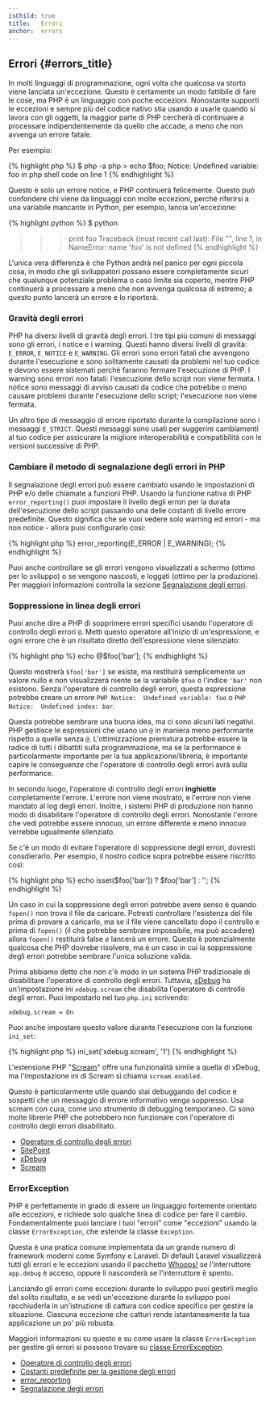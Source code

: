 ```yaml
---
isChild: true
title:   Errori
anchor:  errors
---
```


## Errori {#errors_title}

In molti linguaggi di programmazione, ogni volta che qualcosa va storto viene lanciata un'eccezione. Questo è certamente
un modo fattibile di fare le cose, ma PHP è un linguaggio con poche eccezioni. Nonostante supporti le eccezioni e sempre
più del codice nativo stia usando a usarle quando si lavora con gli oggetti, la maggior parte di PHP cercherà di
continuare a processare indipendentemente da quello che accade, a meno che non avvenga un errore fatale.

Per esempio:

{% highlight php %}
$ php -a
php > echo $foo;
Notice: Undefined variable: foo in php shell code on line 1
{% endhighlight %}

Questo è solo un errore notice, e PHP continuerà felicemente. Questo può confondere chi viene da linguaggi con molte
eccezioni, perché riferirsi a una variabile mancante in Python, per esempio, lancia un'eccezione:

{% highlight python %}
$ python
>>> print foo
Traceback (most recent call last):
  File "<stdin>", line 1, in <module>
NameError: name 'foo' is not defined
{% endhighlight %}

L'unica vera differenza è che Python andrà nel panico per ogni piccola cosa, in modo che gli sviluppatori possano essere
completamente sicuri che qualunque potenziale problema o caso limite sia coperto, mentre PHP continuerà a processare a
meno che non avvenga qualcosa di estremo; a questo punto lancerà un errore e lo riporterà.

### Gravità degli errori

PHP ha diversi livelli di gravità degli errori. I tre tipi più comuni di messaggi sono gli errori, i notice e i warning.
Questi hanno diversi livelli di gravità: `E_ERROR`, `E_NOTICE` e `E_WARNING`. Gli errori sono errori fatali che
avvengono durante l'esecuzione e sono solitamente causati da problemi nel tuo codice e devono essere sistemati perché
faranno fermare l'esecuzione di PHP. I warning sono errori non fatali: l'esecuzione dello script non viene fermata. I
notice sono messaggi di avviso causati da codice che potrebbe o meno causare problemi durante l'esecuzione dello script;
l'esecuzione non viene fermata.

Un altro tipo di messaggio di errore riportato durante la compilazione sono i messaggi `E_STRICT`. Questi messaggi sono
usati per suggerire cambiamenti al tuo codice per assicurare la migliore interoperabilità e compatibilità con le
versioni successive di PHP.

### Cambiare il metodo di segnalazione degli errori in PHP

Il segnalazione degli errori può essere cambiato usando le impostazioni di PHP e/o delle chiamate a funzioni PHP. Usando
la funzione nativa di PHP `error_reporting()` puoi impostare il livello degli errori per la durata dell'esecuzione dello
script passando una delle costanti di livello errore predefinite. Questo significa che se vuoi vedere solo warning ed
errori - ma non notice - allora puoi configurarlo così:

{% highlight php %}
error_reporting(E_ERROR | E_WARNING);
{% endhighlight %}

Puoi anche controllare se gli errori vengono visualizzati a schermo (ottimo per lo sviluppo) o se vengono nascosti, e
loggati (ottimo per la produzione). Per maggiori informazioni controlla la sezione
[Segnalazione degli errori][errorreport].

### Soppressione in linea degli errori

Puoi anche dire a PHP di sopprimere errori specifici usando l'operatore di controllo degli errori `@`. Metti questo
operatore all'inizio di un'espressione, e ogni errore che è un risultato diretto dell'espressione viene silenziato:

{% highlight php %}
echo @$foo['bar'];
{% endhighlight %}

Questo mostrerà `$foo['bar']` se esiste, ma restituirà semplicemente un valore nullo e non visualizzerà niente se la
variabile `$foo` o l'indice `'bar'` non esistono. Senza l'operatore di controllo degli errori, questa espressione
potrebbe creare un errore `PHP Notice:  Undefined variable: foo` o `PHP Notice:  Undefined index: bar`.

Questa potrebbe sembrare una buona idea, ma ci sono alcuni lati negativi. PHP gestisce le espressioni che usano un `@`
in maniera meno performante rispetto a quelle senza `@`. L'ottimizzazione prematura potrebbe essere la radice di tutti
i dibattiti sulla programmazione, ma se la performance è particolarmente importante per la tua applicazione/libreria,
è importante capire le conseguenze che l'operatore di controllo degli errori avrà sulla performance.

In secondo luogo, l'operatore di controllo degli errori **inghiotte** completamente l'errore. L'errore non viene
mostrato, e l'errore non viene mandato al log degli errori. Inoltre, i sistemi PHP di produzione non hanno modo di
disabilitare l'operatore di controllo degli errori. Nonostante l'errore che vedi potrebbe essere innocuo, un errore
differente e meno innocuo verrebbe ugualmente silenziato.

Se c'è un modo di evitare l'operatore di soppressione degli errori, dovresti consdierarlo. Per esempio, il nostro codice
sopra potrebbe essere riscritto così:

{% highlight php %}
echo isset($foo['bar']) ? $foo['bar'] : '';
{% endhighlight %}

Un caso in cui la soppressione degli errori potrebbe avere senso è quando `fopen()` non trova il file da caricare.
Potresti controllare l'esistenza del file prima di provare a caricarlo, ma se il file viene cancellato dopo il controllo
e prima di `fopen()` (il che potrebbe sembrare impossibile, ma può accadere) allora `fopen()` restituirà false _e_
lancerà un errore. Questo è potenzialmente qualcosa che PHP dovrebe risolvere, ma è un caso in cui la soppressione degli
errori potrebbe sembrare l'unica soluzione valida.

Prima abbiamo detto che non c'è modo in un sistema PHP tradizionale di disabilitare l'operatore di controllo degli
errori. Tuttavia, [xDebug] ha un'impostazione ini `xdebug.scream` che disabilita l'operatore di controllo degli errori.
Puoi impostarlo nel tuo `php.ini` scrivendo:

    xdebug.scream = On

Puoi anche impostare questo valore durante l'esecuzione con la funzione `ini_set`:

{% highlight php %}
ini_set('xdebug.scream', '1')
{% endhighlight %}

L'estensione PHP "[Scream]" offre una funzionalità simile a quella di xDebug, ma l'impostazione ini di Scream si chiama
`scream.enabled`.

Questo è particolarmente utile quando stai debuggando del codice e sospetti che un messaggio di errore informativo
venga soppresso. Usa scream con cura, come uno strumento di debugging temporaneo. Ci sono molte librerie PHP che
potrebbero non funzionare con l'operatore di controllo degli errori disabilitato.

* [Operatore di controllo degli errori](http://php.net/manual/en/language.operators.errorcontrol.php)
* [SitePoint](http://www.sitepoint.com/)
* [xDebug]
* [Scream]

[xDebug]: http://xdebug.org/docs/basic
[Scream]: http://www.php.net/manual/en/book.scream.php

### ErrorException

PHP è perfettamente in grado di essere un linguaggio fortemente orientato alle eccezioni, e richiede solo qualche linea
di codice per fare il cambio. Fondamentalmente puoi lanciare i tuoi "errori" come "eccezioni" usando la classe
`ErrorException`, che estende la classe `Exception`.

Questa è una pratica comune implementata da un grande numero di framework moderni come Symfony e Laravel. Di default
Laravel visualizzerà tutti gli errori e le eccezioni usando il pacchetto [Whoops!] se l'interruttore `app.debug` è
acceso, oppure li nasconderà se l'interruttore è spento.

Lanciando gli errori come eccezioni durante lo sviluppo puoi gestirli meglio del solito risultato, e se vedi
un'eccezione durante lo sviluppo puoi racchiuderla in un'istruzione di cattura con codice specifico per gestire la
situazione. Ciascuna eccezione che catturi rende istantaneamente la tua applicazione un po' più robusta.

Maggiori informazioni su questo e su come usare la classe `ErrorException` per gestire gli errori si possono trovare su
[classe ErrorException][errorexception].

* [Operatore di controllo degli errori](http://php.net/manual/en/language.operators.errorcontrol.php)
* [Costanti predefinite per la gestione degli errori](http://www.php.net/manual/en/errorfunc.constants.php)
* [error_reporting](http://www.php.net/manual/en/function.error-reporting.php)
* [Segnalazione degli errori][errorreport]

[errorexception]: http://php.net/manual/en/class.errorexception.php
[errorreport]: /#segnalazione_degli_errori
[Whoops!]: http://filp.github.io/whoops/
